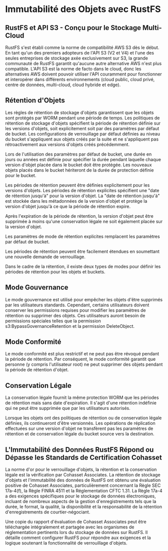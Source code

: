 # Immutabilité des Objets avec RustFS

## RustFS et API S3 - Conçu pour le Stockage Multi-Cloud

RustFS s'est établi comme la norme de compatibilité AWS S3 dès le début. En tant qu'un des premiers adopteurs de l'API S3 (V2 et V4) et l'une des seules entreprises de stockage axée exclusivement sur S3, la grande communauté de RustFS garantit qu'aucune autre alternative AWS n'est plus compatible. L'API S3 est la norme de facto dans le cloud, donc les alternatives AWS doivent pouvoir utiliser l'API couramment pour fonctionner et interopérer dans différents environnements (cloud public, cloud privé, centre de données, multi-cloud, cloud hybride et edge).

## Rétention d'Objets

Les règles de rétention de stockage d'objets garantissent que les objets sont protégés par WORM pendant une période de temps. Les politiques de rétention de stockage d'objets spécifient la période de rétention définie sur les versions d'objets, soit explicitement soit par des paramètres par défaut de bucket. Les configurations de verrouillage par défaut définies au niveau du bucket s'appliquent aux objets créés par la suite et ne s'appliquent pas rétroactivement aux versions d'objets créés précédemment.

Lors de l'utilisation des paramètres par défaut de bucket, une durée en jours ou années est définie pour spécifier la durée pendant laquelle chaque version d'objet placée dans le bucket doit être protégée. Les nouveaux objets placés dans le bucket hériteront de la durée de protection définie pour le bucket.

Les périodes de rétention peuvent être définies explicitement pour les versions d'objets. Les périodes de rétention explicites spécifient une "date de rétention jusqu'à" pour la version d'objet. La "date de rétention jusqu'à" est stockée dans les métadonnées de la version d'objet et protège la version d'objet jusqu'à ce que la période de rétention expire.

Après l'expiration de la période de rétention, la version d'objet peut être supprimée à moins qu'une conservation légale ne soit également placée sur la version d'objet.

Les paramètres de mode de rétention explicites remplacent les paramètres par défaut de bucket.

Les périodes de rétention peuvent être facilement étendues en soumettant une nouvelle demande de verrouillage.

Dans le cadre de la rétention, il existe deux types de modes pour définir les périodes de rétention pour les objets et buckets.

## Mode Gouvernance

Le mode gouvernance est utilisé pour empêcher les objets d'être supprimés par les utilisateurs standards. Cependant, certains utilisateurs doivent conserver les permissions requises pour modifier les paramètres de rétention ou supprimer des objets. Ces utilisateurs auront besoin de permissions spéciales telles que la permission s3:BypassGovernanceRetention et la permission DeleteObject.

## Mode Conformité

Le mode conformité est plus restrictif et ne peut pas être révoqué pendant la période de rétention. Par conséquent, le mode conformité garantit que personne (y compris l'utilisateur root) ne peut supprimer des objets pendant la période de rétention d'objet.

## Conservation Légale

La conservation légale fournit la même protection WORM que les périodes de rétention mais sans date d'expiration. Il s'agit d'une rétention indéfinie qui ne peut être supprimée que par les utilisateurs autorisés.

Lorsque les objets ont des politiques de rétention ou de conservation légale définies, ils continueront d'être versionnés. Les opérations de réplication effectuées sur une version d'objet ne transfèrent pas les paramètres de rétention et de conservation légale du bucket source vers la destination.

## L'Immutabilité des Données RustFS Répond ou Dépasse les Standards de Certification Cohasset

La norme d'or pour le verrouillage d'objets, la rétention et la conservation légale est la vérification par Cohasset Associates. La rétention de stockage d'objets et l'immutabilité des données de RustFS ont obtenu une évaluation positive de Cohasset Associates, particulièrement concernant la Règle SEC 17a-4(f), la Règle FINRA 4511 et la Réglementation CFTC 1.31. La Règle 17a-4 a des exigences spécifiques pour le stockage de données électroniques, incluant de nombreux aspects de la gestion d'enregistrements tels que la durée, le format, la qualité, la disponibilité et la responsabilité de la rétention d'enregistrements de courtier-négociant.

Une copie du rapport d'évaluation de Cohasset Associates peut être téléchargée intégralement et partagée avec les organismes de réglementation pertinents lors du stockage de données sur RustFS. Il détaille comment configurer RustFS pour répondre aux exigences et la logique soutenant la fonctionnalité de verrouillage d'objets.

